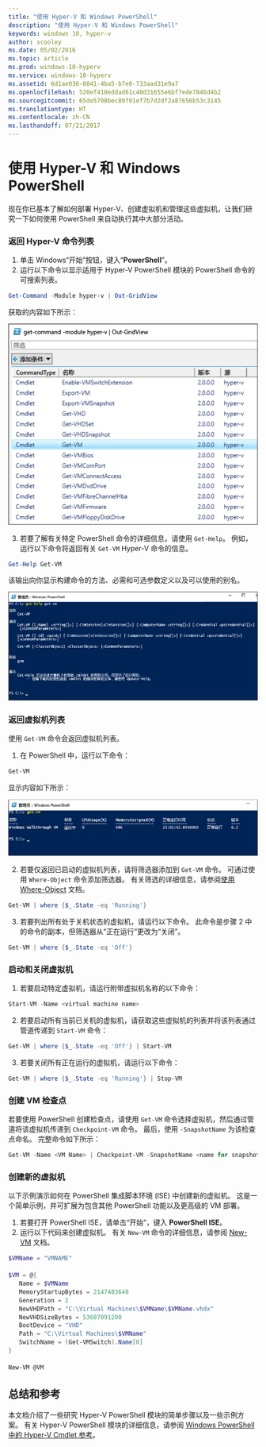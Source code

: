 ```yaml
---
title: "使用 Hyper-V 和 Windows PowerShell"
description: "使用 Hyper-V 和 Windows PowerShell"
keywords: windows 10, hyper-v
author: scooley
ms.date: 05/02/2016
ms.topic: article
ms.prod: windows-10-hyperv
ms.service: windows-10-hyperv
ms.assetid: 6d1ae036-0841-4ba5-b7e0-733aad31e9a7
ms.openlocfilehash: 520ef410eddad61c40d31655e6bf7ede7846d4b2
ms.sourcegitcommit: 65de5708bec89f01ef7b7d2df2a87656b53c3145
ms.translationtype: HT
ms.contentlocale: zh-CN
ms.lasthandoff: 07/21/2017
---
```

# 使用 Hyper-V 和 Windows PowerShell

现在你已基本了解如何部署 Hyper-V、创建虚拟机和管理这些虚拟机，让我们研究一下如何使用 PowerShell 来自动执行其中大部分活动。

### 返回 Hyper-V 命令列表

1.  单击 Windows“开始”按钮，键入“**PowerShell**”。
2.  运行以下命令以显示适用于 Hyper-V PowerShell 模块的 PowerShell 命令的可搜索列表。

 ```powershell
Get-Command -Module hyper-v | Out-GridView
```
  获取的内容如下所示：

  ![](media\command_grid.png)

3. 若要了解有关特定 PowerShell 命令的详细信息，请使用 `Get-Help`。 例如，运行以下命令将返回有关 `Get-VM` Hyper-V 命令的信息。

  ```powershell
Get-Help Get-VM
```
 该输出向你显示构建命令的方法、必需和可选参数定义以及可以使用的别名。

 ![](media\get_help.png)


### 返回虚拟机列表

使用 `Get-VM` 命令会返回虚拟机列表。

1. 在 PowerShell 中，运行以下命令：
 
 ```powershell
Get-VM
```
 显示内容如下所示：

 ![](media\get_vm.png)

2. 若要仅返回已启动的虚拟机列表，请将筛选器添加到 `Get-VM` 命令。 可通过使用 `Where-Object` 命令添加筛选器。 有关筛选的详细信息，请参阅[使用 Where-Object](https://technet.microsoft.com/en-us/library/ee177028.aspx) 文档。   

 ```powershell
 Get-VM | where {$_.State -eq 'Running'}
 ```
3.  若要列出所有处于关机状态的虚拟机，请运行以下命令。 此命令是步骤 2 中的命令的副本，但筛选器从“正在运行”更改为“关闭”。

 ```powershell
 Get-VM | where {$_.State -eq 'Off'}
 ```

### 启动和关闭虚拟机

1. 若要启动特定虚拟机，请运行附带虚拟机名称的以下命令：

 ```powershell
 Start-VM -Name <virtual machine name>
 ```

2. 若要启动所有当前已关机的虚拟机，请获取这些虚拟机的列表并将该列表通过管道传递到 `Start-VM` 命令：

  ```powershell
 Get-VM | where {$_.State -eq 'Off'} | Start-VM
 ```
3. 若要关闭所有正在运行的虚拟机，请运行以下命令：
 
  ```powershell
 Get-VM | where {$_.State -eq 'Running'} | Stop-VM
 ```

### 创建 VM 检查点

若要使用 PowerShell 创建检查点，请使用 `Get-VM` 命令选择虚拟机，然后通过管道将该虚拟机传递到 `Checkpoint-VM` 命令。 最后，使用 `-SnapshotName` 为该检查点命名。 完整命令如下所示：

 ```powershell
 Get-VM -Name <VM Name> | Checkpoint-VM -SnapshotName <name for snapshot>
 ```
### 创建新的虚拟机

以下示例演示如何在 PowerShell 集成脚本环境 (ISE) 中创建新的虚拟机。 这是一个简单示例，并可扩展为包含其他 PowerShell 功能以及更高级的 VM 部署。

1. 若要打开 PowerShell ISE，请单击“开始”，键入 **PowerShell ISE**。
2. 运行以下代码来创建虚拟机。 有关 `New-VM` 命令的详细信息，请参阅 [New-VM](https://technet.microsoft.com/en-us/library/hh848537.aspx) 文档。

  ```powershell
 $VMName = "VMNAME"

 $VM = @{
     Name = $VMName 
     MemoryStartupBytes = 2147483648
     Generation = 2
     NewVHDPath = "C:\Virtual Machines\$VMName\$VMName.vhdx"
     NewVHDSizeBytes = 53687091200
     BootDevice = "VHD"
     Path = "C:\Virtual Machines\$VMName"
     SwitchName = (Get-VMSwitch).Name[0]
 }

 New-VM @VM
  ```

## 总结和参考

本文档介绍了一些研究 Hyper-V PowerShell 模块的简单步骤以及一些示例方案。 有关 Hyper-V PowerShell 模块的详细信息，请参阅 [Windows PowerShell 中的 Hyper-V Cmdlet 参考](https://technet.microsoft.com/%5Clibrary/Hh848559.aspx)。  
 
